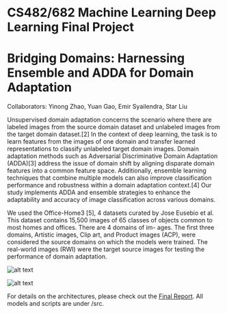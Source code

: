 # CS482/682 Machine Learning Deep Learning Final Project

# Bridging Domains: Harnessing Ensemble and ADDA for Domain Adaptation
Collaborators: Yinong Zhao, Yuan Gao, Emir Syailendra, Star Liu

Unsupervised domain adaptation concerns the scenario where there are labeled images from the source domain dataset and unlabeled images from the target domain dataset.[2] In the context of deep learning, the task is to learn features from the images of one domain and transfer learned representations to classify unlabeled target domain images. Domain adaptation methods such as Adversarial Discriminative Domain Adaptation (ADDA)[3] address the issue of domain shift by aligning disparate domain features into a common feature space. Additionally, ensemble learning techniques that combine multiple models can also improve classification performance and robustness within a domain adaptation context.[4] Our study implements ADDA and ensemble strategies to enhance the adaptability and accuracy of image classification across various domains.

We used the Office-Home3 [5], 4 datasets curated by Jose Eusebio et al. This dataset contains 15,500 images of 65 classes of objects common to most homes and offices. There are 4 domains of im- ages. The first three domains, Artistic images, Clip art, and Product images (ACP), were considered the source domains on which the models were trained. The real-world images (RWI) were the target source images for testing the performance of domain adaptation.

![alt text](https://github.com/[username]/[reponame]/blob/[branch]/image.jpg?raw=true)

![alt text](https://github.com/[username]/[reponame]/blob/[branch]/image.jpg?raw=true)

For details on the architectures, please check out the [Final Report](https://github.com/StarLiu1/MLDL_Domain_Adaptation/blob/main/Final%20Report.pdf). All models and scripts are under /src. 
